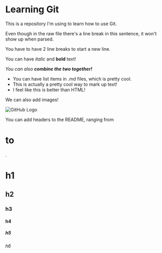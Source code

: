 # Learning Git
This is a repository I'm using to learn how to use Git.

Even though in the raw file there's a
line
break
in this sentence, it won't show up when parsed.

You have to have 2 line breaks to start a new line.

You can have *italic* and **bold** text!

_You can also **combine the two together!**_

* You can have list items in .md files, which is pretty cool.
* This is actually a pretty cool way to mark up text!
* I feel like this is better than HTML!

We can also add images!

![GitHub Logo](https://upload.wikimedia.org/wikipedia/commons/thumb/9/95/Font_Awesome_5_brands_github.svg/54px-Font_Awesome_5_brands_github.svg.png)

You can add headers to the README, ranging from <h1> to <h6>.

# h1
## h2
### h3
#### h4
##### h5
###### h6
